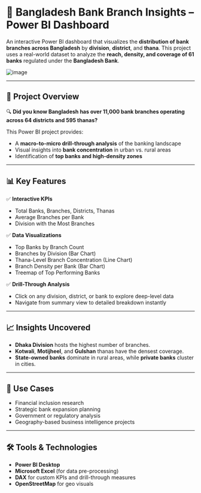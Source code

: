 # 🏦 Bangladesh Bank Branch Insights – Power BI Dashboard

An interactive Power BI dashboard that visualizes the **distribution of bank branches across Bangladesh** by **division**, **district**, and **thana**. This project uses a real-world dataset to analyze the **reach, density, and coverage of 61 banks** regulated under the **Bangladesh Bank**.

![image](https://github.com/user-attachments/assets/debaca6a-dfd7-4846-ac39-5c279605bcfe)


---

## 📌 Project Overview

🔍 **Did you know Bangladesh has over 11,000 bank branches operating across 64 districts and 595 thanas?**

This Power BI project provides:
- A **macro-to-micro drill-through analysis** of the banking landscape
- Visual insights into **bank concentration** in urban vs. rural areas
- Identification of **top banks and high-density zones**

---

## 📊 Key Features

✅ **Interactive KPIs**
- Total Banks, Branches, Districts, Thanas
- Average Branches per Bank
- Division with the Most Branches

✅ **Data Visualizations**
- Top Banks by Branch Count
- Branches by Division (Bar Chart)
- Thana-Level Branch Concentration (Line Chart)
- Branch Density per Bank (Bar Chart)
- Treemap of Top Performing Banks

✅ **Drill-Through Analysis**
- Click on any division, district, or bank to explore deep-level data
- Navigate from summary view to detailed breakdown instantly

---
## 📈 Insights Uncovered

- **Dhaka Division** hosts the highest number of branches.
- **Kotwali**, **Motijheel**, and **Gulshan** thanas have the densest coverage.
- **State-owned banks** dominate in rural areas, while **private banks** cluster in cities.

---

## 🚀 Use Cases

- Financial inclusion research  
- Strategic bank expansion planning  
- Government or regulatory analysis  
- Geography-based business intelligence projects  

---

## 🛠️ Tools & Technologies

- **Power BI Desktop**
- **Microsoft Excel** (for data pre-processing)
- **DAX** for custom KPIs and drill-through measures
- **OpenStreetMap** for geo visuals

